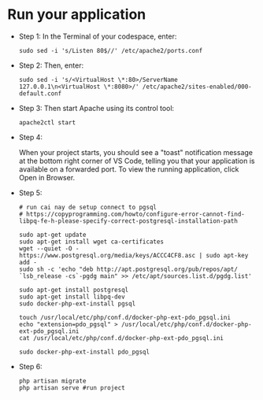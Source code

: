 # Run your application

- Step 1: In the Terminal of your codespace, enter:

  ```
  sudo sed -i 's/Listen 80$//' /etc/apache2/ports.conf
  ```

- Step 2: Then, enter:

  ```
  sudo sed -i 's/<VirtualHost \*:80>/ServerName 127.0.0.1\n<VirtualHost \*:8080>/' /etc/apache2/sites-enabled/000-default.conf
  ```

- Step 3: Then start Apache using its control tool:

  ```
  apache2ctl start
  ```

- Step 4:

  When your project starts, you should see a "toast" notification message at the bottom right corner of VS Code, telling you that your application is available on a forwarded port.
  To view the running application, click Open in Browser.

- Step 5:

  ```
  # run cai nay de setup connect to pgsql
  # https://copyprogramming.com/howto/configure-error-cannot-find-libpq-fe-h-please-specify-correct-postgresql-installation-path

  sudo apt-get update
  sudo apt-get install wget ca-certificates
  wget --quiet -O - https://www.postgresql.org/media/keys/ACCC4CF8.asc | sudo apt-key add -
  sudo sh -c 'echo "deb http://apt.postgresql.org/pub/repos/apt/ `lsb_release -cs`-pgdg main" >> /etc/apt/sources.list.d/pgdg.list'

  sudo apt-get install postgresql
  sudo apt-get install libpq-dev
  sudo docker-php-ext-install pgsql

  touch /usr/local/etc/php/conf.d/docker-php-ext-pdo_pgsql.ini
  echo "extension=pdo_pgsql" > /usr/local/etc/php/conf.d/docker-php-ext-pdo_pgsql.ini
  cat /usr/local/etc/php/conf.d/docker-php-ext-pdo_pgsql.ini

  sudo docker-php-ext-install pdo_pgsql
  ```

- Step 6:

  ```
  php artisan migrate
  php artisan serve #run project

  ```

